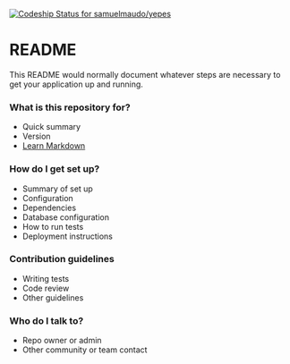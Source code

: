[ ![Codeship Status for samuelmaudo/yepes](https://codeship.com/projects/4170d2d0-5157-0132-786d-32ca8cb21866/status)](https://codeship.com/projects/48310)

# README #

This README would normally document whatever steps are necessary to get your application up and running.

### What is this repository for? ###

* Quick summary
* Version
* [Learn Markdown](https://bitbucket.org/tutorials/markdowndemo)

### How do I get set up? ###

* Summary of set up
* Configuration
* Dependencies
* Database configuration
* How to run tests
* Deployment instructions

### Contribution guidelines ###

* Writing tests
* Code review
* Other guidelines

### Who do I talk to? ###

* Repo owner or admin
* Other community or team contact